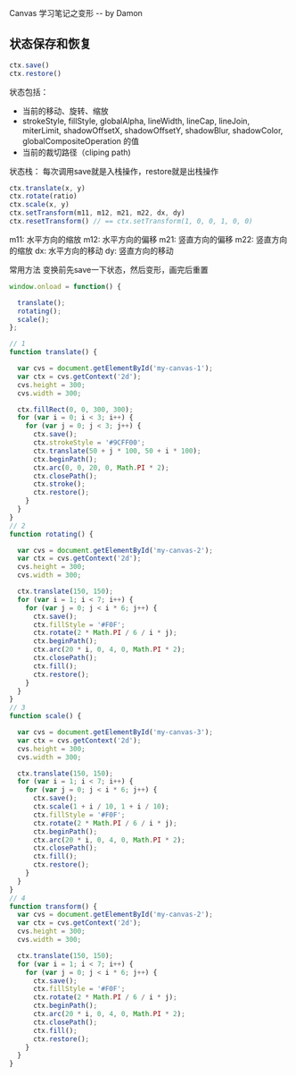 Canvas 学习笔记之变形 -- by Damon

## 状态保存和恢复
```js
ctx.save()
ctx.restore()
```
状态包括：
- 当前的移动、旋转、缩放
- strokeStyle, fillStyle, globalAlpha, lineWidth, lineCap, lineJoin, miterLimit, shadowOffsetX, shadowOffsetY, shadowBlur, shadowColor, globalCompositeOperation 的值
- 当前的裁切路径（cliping path)

状态栈：
每次调用save就是入栈操作，restore就是出栈操作

```js
ctx.translate(x, y)
ctx.rotate(ratio)
ctx.scale(x, y)
ctx.setTransform(m11, m12, m21, m22, dx, dy)
ctx.resetTransform() // == ctx.setTransform(1, 0, 0, 1, 0, 0)
```
m11: 水平方向的缩放
m12: 水平方向的偏移
m21: 竖直方向的偏移
m22: 竖直方向的缩放
dx: 水平方向的移动
dy: 竖直方向的移动

常用方法
变换前先save一下状态，然后变形，画完后重置

```js
window.onload = function() {

  translate();
  rotating();
  scale();
};

// 1
function translate() {

  var cvs = document.getElementById('my-canvas-1');
  var ctx = cvs.getContext('2d');
  cvs.height = 300;
  cvs.width = 300;

  ctx.fillRect(0, 0, 300, 300);
  for (var i = 0; i < 3; i++) {
    for (var j = 0; j < 3; j++) {
      ctx.save();
      ctx.strokeStyle = '#9CFF00';
      ctx.translate(50 + j * 100, 50 + i * 100);
      ctx.beginPath();
      ctx.arc(0, 0, 20, 0, Math.PI * 2);
      ctx.closePath();
      ctx.stroke();
      ctx.restore();
    }
  }
}
// 2
function rotating() {

  var cvs = document.getElementById('my-canvas-2');
  var ctx = cvs.getContext('2d');
  cvs.height = 300;
  cvs.width = 300;

  ctx.translate(150, 150);
  for (var i = 1; i < 7; i++) {
    for (var j = 0; j < i * 6; j++) {
      ctx.save();
      ctx.fillStyle = '#F0F';
      ctx.rotate(2 * Math.PI / 6 / i * j);
      ctx.beginPath();
      ctx.arc(20 * i, 0, 4, 0, Math.PI * 2);
      ctx.closePath();
      ctx.fill();
      ctx.restore();
    }
  }
}
// 3
function scale() {

  var cvs = document.getElementById('my-canvas-3');
  var ctx = cvs.getContext('2d');
  cvs.height = 300;
  cvs.width = 300;

  ctx.translate(150, 150);
  for (var i = 1; i < 7; i++) {
    for (var j = 0; j < i * 6; j++) {
      ctx.save();
      ctx.scale(1 + i / 10, 1 + i / 10);
      ctx.fillStyle = '#F0F';
      ctx.rotate(2 * Math.PI / 6 / i * j);
      ctx.beginPath();
      ctx.arc(20 * i, 0, 4, 0, Math.PI * 2);
      ctx.closePath();
      ctx.fill();
      ctx.restore();
    }
  }
}
// 4
function transform() {
  var cvs = document.getElementById('my-canvas-2');
  var ctx = cvs.getContext('2d');
  cvs.height = 300;
  cvs.width = 300;

  ctx.translate(150, 150);
  for (var i = 1; i < 7; i++) {
    for (var j = 0; j < i * 6; j++) {
      ctx.save();
      ctx.fillStyle = '#F0F';
      ctx.rotate(2 * Math.PI / 6 / i * j);
      ctx.beginPath();
      ctx.arc(20 * i, 0, 4, 0, Math.PI * 2);
      ctx.closePath();
      ctx.fill();
      ctx.restore();
    }
  }
}
```